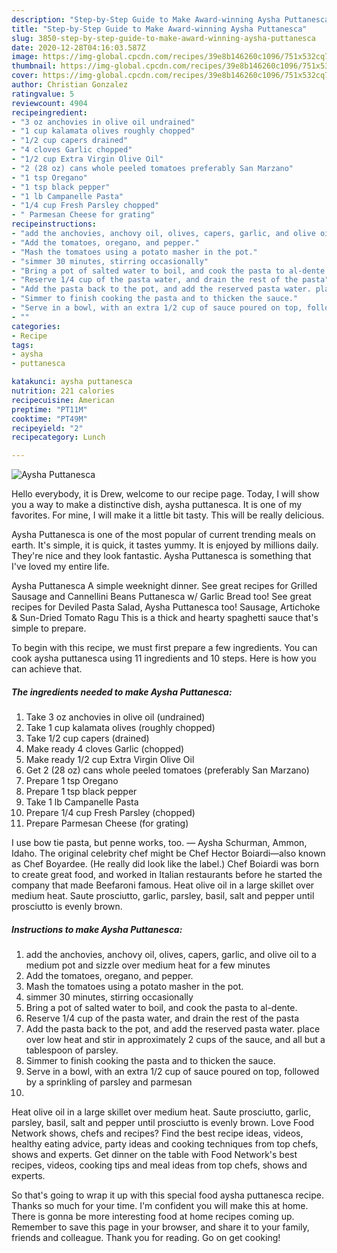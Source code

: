 ```yaml
---
description: "Step-by-Step Guide to Make Award-winning Aysha Puttanesca"
title: "Step-by-Step Guide to Make Award-winning Aysha Puttanesca"
slug: 3850-step-by-step-guide-to-make-award-winning-aysha-puttanesca
date: 2020-12-28T04:16:03.587Z
image: https://img-global.cpcdn.com/recipes/39e8b146260c1096/751x532cq70/aysha-puttanesca-recipe-main-photo.jpg
thumbnail: https://img-global.cpcdn.com/recipes/39e8b146260c1096/751x532cq70/aysha-puttanesca-recipe-main-photo.jpg
cover: https://img-global.cpcdn.com/recipes/39e8b146260c1096/751x532cq70/aysha-puttanesca-recipe-main-photo.jpg
author: Christian Gonzalez
ratingvalue: 5
reviewcount: 4904
recipeingredient:
- "3 oz anchovies in olive oil undrained"
- "1 cup kalamata olives roughly chopped"
- "1/2 cup capers drained"
- "4 cloves Garlic chopped"
- "1/2 cup Extra Virgin Olive Oil"
- "2 (28 oz) cans whole peeled tomatoes preferably San Marzano"
- "1 tsp Oregano"
- "1 tsp black pepper"
- "1 lb Campanelle Pasta"
- "1/4 cup Fresh Parsley chopped"
- " Parmesan Cheese for grating"
recipeinstructions:
- "add the anchovies, anchovy oil, olives, capers, garlic, and olive oil to a medium pot and sizzle over medium heat for a few minutes"
- "Add the tomatoes, oregano, and pepper."
- "Mash the tomatoes using a potato masher in the pot."
- "simmer 30 minutes, stirring occasionally"
- "Bring a pot of salted water to boil, and cook the pasta to al-dente."
- "Reserve 1/4 cup of the pasta water, and drain the rest of the pasta"
- "Add the pasta back to the pot, and add the reserved pasta water. place over low heat and stir in approximately 2 cups of the sauce, and all but a tablespoon of parsley."
- "Simmer to finish cooking the pasta and to thicken the sauce."
- "Serve in a bowl, with an extra 1/2 cup of sauce poured on top, followed by a sprinkling of parsley and parmesan"
- ""
categories:
- Recipe
tags:
- aysha
- puttanesca

katakunci: aysha puttanesca 
nutrition: 221 calories
recipecuisine: American
preptime: "PT11M"
cooktime: "PT49M"
recipeyield: "2"
recipecategory: Lunch

---
```



![Aysha Puttanesca](https://img-global.cpcdn.com/recipes/39e8b146260c1096/751x532cq70/aysha-puttanesca-recipe-main-photo.jpg)

Hello everybody, it is Drew, welcome to our recipe page. Today, I will show you a way to make a distinctive dish, aysha puttanesca. It is one of my favorites. For mine, I will make it a little bit tasty. This will be really delicious.

Aysha Puttanesca is one of the most popular of current trending meals on earth. It's simple, it is quick, it tastes yummy. It is enjoyed by millions daily. They're nice and they look fantastic. Aysha Puttanesca is something that I've loved my entire life.

Aysha Puttanesca A simple weeknight dinner. See great recipes for Grilled Sausage and Cannellini Beans Puttanesca w/ Garlic Bread too! See great recipes for Deviled Pasta Salad, Aysha Puttanesca too! Sausage, Artichoke &amp; Sun-Dried Tomato Ragu This is a thick and hearty spaghetti sauce that&#39;s simple to prepare.


To begin with this recipe, we must first prepare a few ingredients. You can cook aysha puttanesca using 11 ingredients and 10 steps. Here is how you can achieve that.

<!--inarticleads1-->

##### The ingredients needed to make Aysha Puttanesca:

1. Take 3 oz anchovies in olive oil (undrained)
1. Take 1 cup kalamata olives (roughly chopped)
1. Take 1/2 cup capers (drained)
1. Make ready 4 cloves Garlic (chopped)
1. Make ready 1/2 cup Extra Virgin Olive Oil
1. Get 2 (28 oz) cans whole peeled tomatoes (preferably San Marzano)
1. Prepare 1 tsp Oregano
1. Prepare 1 tsp black pepper
1. Take 1 lb Campanelle Pasta
1. Prepare 1/4 cup Fresh Parsley (chopped)
1. Prepare  Parmesan Cheese (for grating)


I use bow tie pasta, but penne works, too. — Aysha Schurman, Ammon, Idaho. The original celebrity chef might be Chef Hector Boiardi—also known as Chef Boyardee. (He really did look like the label.) Chef Boiardi was born to create great food, and worked in Italian restaurants before he started the company that made Beefaroni famous. Heat olive oil in a large skillet over medium heat. Saute prosciutto, garlic, parsley, basil, salt and pepper until prosciutto is evenly brown. 

<!--inarticleads2-->

##### Instructions to make Aysha Puttanesca:

1. add the anchovies, anchovy oil, olives, capers, garlic, and olive oil to a medium pot and sizzle over medium heat for a few minutes
1. Add the tomatoes, oregano, and pepper.
1. Mash the tomatoes using a potato masher in the pot.
1. simmer 30 minutes, stirring occasionally
1. Bring a pot of salted water to boil, and cook the pasta to al-dente.
1. Reserve 1/4 cup of the pasta water, and drain the rest of the pasta
1. Add the pasta back to the pot, and add the reserved pasta water. place over low heat and stir in approximately 2 cups of the sauce, and all but a tablespoon of parsley.
1. Simmer to finish cooking the pasta and to thicken the sauce.
1. Serve in a bowl, with an extra 1/2 cup of sauce poured on top, followed by a sprinkling of parsley and parmesan
1. 


Heat olive oil in a large skillet over medium heat. Saute prosciutto, garlic, parsley, basil, salt and pepper until prosciutto is evenly brown. Love Food Network shows, chefs and recipes? Find the best recipe ideas, videos, healthy eating advice, party ideas and cooking techniques from top chefs, shows and experts. Get dinner on the table with Food Network&#39;s best recipes, videos, cooking tips and meal ideas from top chefs, shows and experts. 

So that's going to wrap it up with this special food aysha puttanesca recipe. Thanks so much for your time. I'm confident you will make this at home. There is gonna be more interesting food at home recipes coming up. Remember to save this page in your browser, and share it to your family, friends and colleague. Thank you for reading. Go on get cooking!
